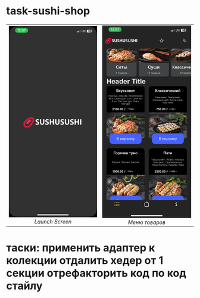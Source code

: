 # task-sushi-shop

<table>
  <tr>
    <td align="center">
      <img src="https://github.com/chekmari/task-sushi-shop/blob/main/imagesForREADME/launchScreen.PNG" width="300" alt="Список товаров на главном экране"><br>
      <em>Launch Screen</em>
    </td>
    <td align="center">
      <img src="https://github.com/chekmari/task-sushi-shop/blob/main/imagesForREADME/menu.PNG" width="300" alt="Детальная карточка товара"><br>
      <em>Меню товаров</em>
    </td>
  </tr>
</table>

# таски: применить адаптер к колекции отдалить хедер от 1 секции отрефакторить код по код стайлу

